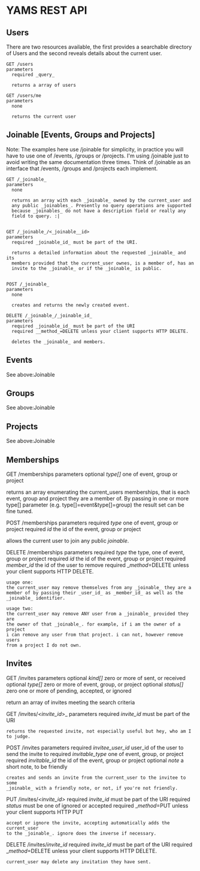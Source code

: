 # YAMS REST API

## Users

There are two resources available, the first provides a searchable directory
of Users and the second reveals details about the current user.

    GET /users
    parameters
      required _query_ 
      
      returns a array of users
    
    GET /users/me
    parameters
      none
      
      returns the current user 

## Joinable [Events, Groups and Projects]

Note: The examples here use /joinable for simplicity, in practice you will
have to use one of /events, /groups or /projects. I'm using /joinable just
to avoid writing the same documentation three times. Think of /joinable as
an interface that /events, /groups and /projects each implement.

    GET /_joinable_
    parameters
      none
      
      returns an array with each _joinable_ owned by the current_user and
      any public _joinables_. Presently no query operations are supported
      because _joinables_ do not have a description field or really any 
      field to query. :|
    
    
    GET /_joinable_/<_joinable__id>
    parameters
      required _joinable_id_ must be part of the URI.
      
      returns a detailed information about the requested _joinable_ and its
      members provided that the current_user ownes, is a member of, has an 
      invite to the _joinable_ or if the _joinable_ is public.
    
    
    POST /_joinable_
    parameters
      none
      
      creates and returns the newly created event.
      
    DELETE /_joinable_/_joinable_id_
    parameters
      required _joinable_id_ must be part of the URI
      required __method_=DELETE unless your client supports HTTP DELETE.
      
      deletes the _joinable_ and members.
    

## Events

See above:Joinable

  
## Groups

See above:Joinable


## Projects

See above:Joinable


## Memberships

  GET /memberships
  parameters
    optional _type[]_ one of event, group or project
  
  returns an array enumerating the current_users memberships, that is each
  event, group and project they are a member of. By passing in one or more
  type[] parameter (e.g. type[]=event&type[]=group) the result set can be
  fine tuned.
  
  
  POST /memberships
  parameters
    required _type_ one of event, group or project
    required _id_   the id of the event, group or project
  
  allows the current user to join any public _joinable_. 
  
  DELETE /memberships
  parameters
    required _type_ the type, one of event, group or project
    required _id_   the id of the event, group or project
    required _member_id_ the id of the user to remove
    required __method_=DELETE unless your client supports HTTP DELETE.
    
    usage one:
    the current_user may remove themselves from any _joinable_ they are a 
    member of by passing their _user_id_ as _member_id_ as well as the 
    _joinable_ identifier. 
    
    usage two:
    the current_user may remove ANY user from a _joinable_ provided they are
    the owner of that _joinable_. for example, if i am the owner of a project
    i can remove any user from that project. i can not, however remove users
    from a project I do not own.
    
  
## Invites
  
  GET /invites
  parameters
    optional _kind[]_ zero or more of sent, or received
    optional _type[]_ zero or more of event, group, or project
    optional _status[]_ zero one or more of pending, accepted, or ignored
  
  return an array of invites meeting the search criteria
  
  
  GET /invites/_<invite_id_>_
  parameters
    required _invite_id_ must be part of the URI
    
    returns the requested invite, not especially useful but hey, who am I
    to judge. 
  
  
  POST /invites
  parameters
    required _invitee_user_id_ user_id of the user to send the invite to
    required _invitable_type_ one of event, group, or project
    required _invitable_id_ the id of the event, group or project
    optional _note_ a short note, to be friendly
    
    creates and sends an invite from the current_user to the invitee to some
    _joinable_ with a friendly note, or not, if you're not friendly.
  
  PUT /invites/_<invite_id>_
    required _invite_id_ must be part of the URI
    required _status_ must be one of ignored or accepted
    required __method_=PUT unless your client supports HTTP PUT
    
    accept or ignore the invite, accepting automatically adds the current_user
    to the _joinable_. ignore does the inverse if necessary.
  
  DELETE /invites/_invite_id_
    required _invite_id_ must be part of the URI
    required __method_=DELETE unless your client supports HTTP DELETE.
    
    current_user may delete any invitation they have sent.
